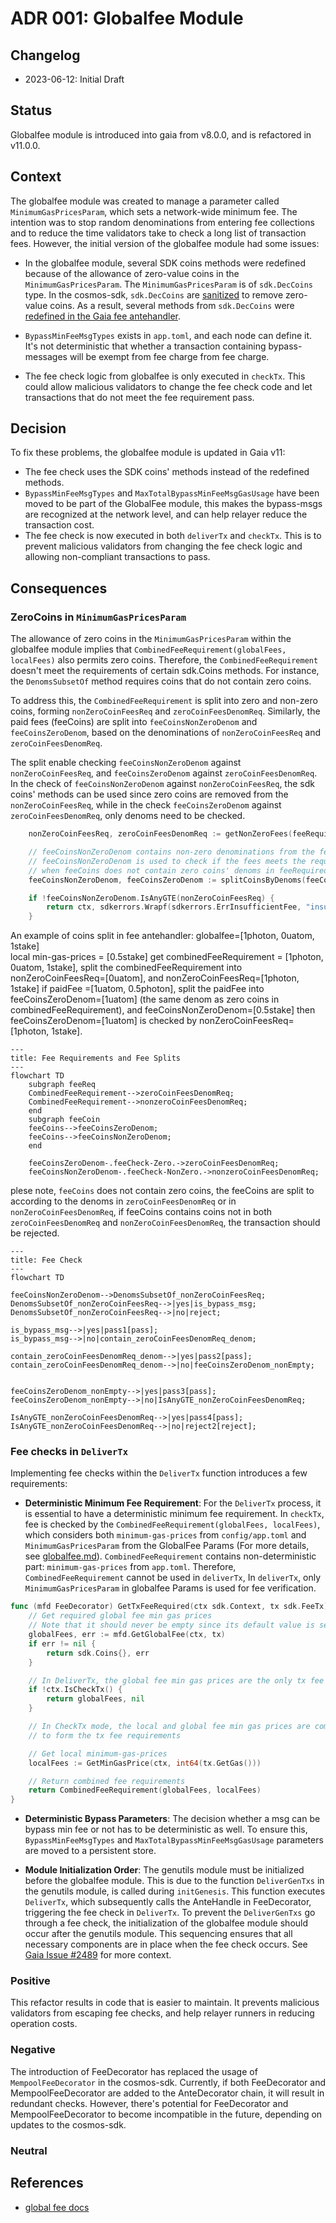 # ADR 001: Globalfee Module

## Changelog
* 2023-06-12: Initial Draft

## Status
Globalfee module is introduced into gaia from v8.0.0, and is refactored in v11.0.0.

## Context

The globalfee module was created to manage a parameter called `MinimumGasPricesParam`, which sets a network-wide minimum fee. The intention was to stop random denominations from entering fee collections and to reduce the time validators take to check a long list of transaction fees. However, the initial version of the globalfee module had some issues:

- In the globalfee module, several SDK coins methods were redefined because of the allowance of zero-value coins in the `MinimumGasPricesParam`. The `MinimumGasPricesParam` is of `sdk.DecCoins` type. In the cosmos-sdk, `sdk.DecCoins` are [sanitized](https://github.com/cosmos/cosmos-sdk/blob/67f04e629623d4691c4b2e48806f7793a3aa211e/types/dec_coin.go#L160-L177) to remove zero-value coins. As a result, several methods from `sdk.DecCoins` were [redefined in the Gaia fee antehandler](https://github.com/cosmos/gaia/blob/890ab3aa2e5788537b0d2ebc9bafdc968340e0e5/x/globalfee/ante/fee_utils.go#L46-L104).

- `BypassMinFeeMsgTypes` exists in `app.toml`, and each node can define it. It's not deterministic that whether a transaction containing bypass-messages will be exempt from fee charge from fee charge.

- The fee check logic from globalfee is only executed in `checkTx`. This could allow malicious validators to change the fee check code and let transactions that do not meet the fee requirement pass.

## Decision
To fix these problems, the globalfee module is updated in Gaia v11:
- The fee check uses the SDK coins' methods instead of the redefined methods.
- `BypassMinFeeMsgTypes` and `MaxTotalBypassMinFeeMsgGasUsage` have been moved to be part of the GlobalFee module, this makes the bypass-msgs are recognized at the network level, and can help relayer reduce the transaction cost.
- The fee check is now executed in both `deliverTx` and `checkTx`. This is to prevent malicious validators from changing the fee check logic and allowing non-compliant transactions to pass.


## Consequences

### ZeroCoins in `MinimumGasPricesParam`
The allowance of zero coins in the `MinimumGasPricesParam` within the globalfee module implies that `CombinedFeeRequirement(globalFees, localFees)` also permits zero coins. Therefore, the `CombinedFeeRequirement` doesn't meet the requirements of certain sdk.Coins methods. For instance, the `DenomsSubsetOf` method requires coins that do not contain zero coins.

To address this, the `CombinedFeeRequirement` is split into zero and non-zero coins, forming `nonZeroCoinFeesReq` and `zeroCoinFeesDenomReq`. Similarly, the paid fees (feeCoins) are split into `feeCoinsNonZeroDenom` and `feeCoinsZeroDenom`, based on the denominations of `nonZeroCoinFeesReq` and `zeroCoinFeesDenomReq`.

The split enable checking `feeCoinsNonZeroDenom` against `nonZeroCoinFeesReq`, and `feeCoinsZeroDenom` against
`zeroCoinFeesDenomReq`. In the check of `feeCoinsNonZeroDenom` against `nonZeroCoinFeesReq`, the sdk coins' methods can be used since zero coins are removed from the `nonZeroCoinFeesReq`, while in the check `feeCoinsZeroDenom` against `zeroCoinFeesDenomReq`, only denoms need to be checked.

```go
	nonZeroCoinFeesReq, zeroCoinFeesDenomReq := getNonZeroFees(feeRequired)

	// feeCoinsNonZeroDenom contains non-zero denominations from the feeRequired
	// feeCoinsNonZeroDenom is used to check if the fees meets the requirement imposed by nonZeroCoinFeesReq
	// when feeCoins does not contain zero coins' denoms in feeRequired
	feeCoinsNonZeroDenom, feeCoinsZeroDenom := splitCoinsByDenoms(feeCoins, zeroCoinFeesDenomReq)

```

```go 
	if !feeCoinsNonZeroDenom.IsAnyGTE(nonZeroCoinFeesReq) {
		return ctx, sdkerrors.Wrapf(sdkerrors.ErrInsufficientFee, "insufficient fees; got: %s required: %s", feeCoins.String(), feeRequired.String())
	}
```
An example of coins split in fee antehandler:
globalfee=[1photon, 0uatom, 1stake]\
local min-gas-prices = [0.5stake]
get combinedFeeRequirement = [1photon, 0uatom, 1stake],
split the combinedFeeRequirement into nonZeroCoinFeesReq=[0uatom], and nonZeroCoinFeesReq=[1photon, 1stake]
if paidFee =[1uatom, 0.5photon],
split the paidFee into feeCoinsZeroDenom=[1uatom] (the same denom as zero coins in combinedFeeRequirement), and feeCoinsNonZeroDenom=[0.5stake]
then feeCoinsZeroDenom=[1uatom] is checked by nonZeroCoinFeesReq=[1photon, 1stake].

```mermaid
---
title: Fee Requirements and Fee Splits
---
flowchart TD
	subgraph feeReq
    CombinedFeeRequirement-->zeroCoinFeesDenomReq;
	CombinedFeeRequirement-->nonzeroCoinFeesDenomReq;
	end
	subgraph feeCoin
	feeCoins-->feeCoinsZeroDenom;
	feeCoins-->feeCoinsNonZeroDenom;
	end

	feeCoinsZeroDenom-.feeCheck-Zero.->zeroCoinFeesDenomReq;
	feeCoinsNonZeroDenom-.feeCheck-NonZero.->nonzeroCoinFeesDenomReq;
```
plese note, `feeCoins` does not contain zero coins, the feeCoins are split to according to the denoms in `zeroCoinFeesDenomReq` or in `nonZeroCoinFeesDenomReq`, if feeCoins contains coins not in both  `zeroCoinFeesDenomReq` and `nonZeroCoinFeesDenomReq`, the transaction should be rejected.

```mermaid
---
title: Fee Check
---
flowchart TD

feeCoinsNonZeroDenom-->DenomsSubsetOf_nonZeroCoinFeesReq;
DenomsSubsetOf_nonZeroCoinFeesReq-->|yes|is_bypass_msg;
DenomsSubsetOf_nonZeroCoinFeesReq-->|no|reject;

is_bypass_msg-->|yes|pass1[pass];
is_bypass_msg-->|no|contain_zeroCoinFeesDenomReq_denom;

contain_zeroCoinFeesDenomReq_denom-->|yes|pass2[pass];
contain_zeroCoinFeesDenomReq_denom-->|no|feeCoinsZeroDenom_nonEmpty;


feeCoinsZeroDenom_nonEmpty-->|yes|pass3[pass];
feeCoinsZeroDenom_nonEmpty-->|no|IsAnyGTE_nonZeroCoinFeesDenomReq;

IsAnyGTE_nonZeroCoinFeesDenomReq-->|yes|pass4[pass];
IsAnyGTE_nonZeroCoinFeesDenomReq-->|no|reject2[reject];
```
### Fee checks in  `DeliverTx`
Implementing fee checks within the `DeliverTx` function introduces a few requirements:
- **Deterministic Minimum Fee Requirement**: For the `DeliverTx` process, it is essential to have a deterministic minimum fee requirement. In `checkTx`, fee is checked by the `CombinedFeeRequirement(globalFees, localFees)`, which considers both `minimum-gas-prices` from `config/app.toml` and `MinimumGasPricesParam` from the GlobalFee Params (For more details, see [globalfee.md](../modules/globalfee.md)). `CombinedFeeRequirement` contains non-deterministic part: `minimum-gas-prices` from `app.toml`. Therefore, `CombinedFeeRequirement` cannot be used in `deliverTx`,  In `deliverTx`, only `MinimumGasPricesParam` in globalfee Params is used for fee verification.

```go
func (mfd FeeDecorator) GetTxFeeRequired(ctx sdk.Context, tx sdk.FeeTx) (sdk.Coins, error) {
	// Get required global fee min gas prices
	// Note that it should never be empty since its default value is set to coin={"StakingBondDenom", 0}
	globalFees, err := mfd.GetGlobalFee(ctx, tx)
	if err != nil {
		return sdk.Coins{}, err
	}

	// In DeliverTx, the global fee min gas prices are the only tx fee requirements.
	if !ctx.IsCheckTx() {
		return globalFees, nil
	}

	// In CheckTx mode, the local and global fee min gas prices are combined
	// to form the tx fee requirements

	// Get local minimum-gas-prices
	localFees := GetMinGasPrice(ctx, int64(tx.GetGas()))

	// Return combined fee requirements
	return CombinedFeeRequirement(globalFees, localFees)
}
```

- **Deterministic Bypass Parameters**: The decision whether a msg can be bypass min fee or not has to be deterministic as well. To ensure this, `BypassMinFeeMsgTypes` and `MaxTotalBypassMinFeeMsgGasUsage` parameters are moved to a persistent store.

- **Module Initialization Order**: The genutils module must be initialized before the globalfee module. This is due to the function `DeliverGenTxs` in the genutils module, is called during `initGenesis`. This function executes `DeliverTx`, which subsequently calls the AnteHandle in FeeDecorator, triggering the fee check in `DeliverTx`.
  To prevent the `DeliverGenTxs` go through a fee check, the initialization of the globalfee module should occur after the genutils module. This sequencing ensures that all necessary components are in place when the fee check occurs. See [Gaia Issue #2489](https://github.com/cosmos/gaia/issues/2489) for more context.


### Positive
This refactor results in code that is easier to maintain. It prevents malicious validators from escaping fee checks, and help relayer runners in reducing operation costs.
### Negative
The introduction of FeeDecorator has replaced the usage of `MempoolFeeDecorator` in the cosmos-sdk. Currently, if both FeeDecorator and MempoolFeeDecorator are added to the AnteDecorator chain, it will result in redundant checks. However, there's potential for FeeDecorator and MempoolFeeDecorator to become incompatible in the future, depending on updates to the cosmos-sdk.

### Neutral

## References

* [global fee docs](../modules/globalfee.md)
